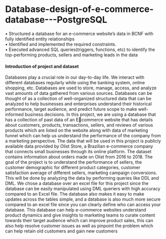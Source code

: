 # Database-design-of-e-commerce-database---PostgreSQL
• Structured a database for an e-commerce website’s data in BCNF with fully identified entity relationships<br> • Identified and implemented the required constraints.<br>  • Executed advanced SQL queries(triggers, functions, etc) to identify the top-performing products, sellers and  marketing leads in the data

#### Introduction of project and dataset
Databases play a crucial role in our day-to-day life. We interact with different databases 
regularly while using the banking system, online shopping, etc. Databases are used to store, 
manage, access, and analyze vast amounts of data gathered from various sources. Databases can 
be thought of as a collection of well-organized structured data that can be analyzed to help 
businesses and enterprises understand their historical performance, target audience, and predict 
future scope to make well-informed business decisions.
 In this project, we are using a database that has a collection of past data of an Ecommerce website that has details about customers, products, transactions, sellers, and reviews 
of various products which are listed on the website along with data of marketing funnel which 
can help us understand the performance of the company from a marketing perspective.
The data that will be used in this project is publicly available data provided by Olist Store, a
Brazilian e-commerce company that connects small businesses through its online platform. The 
dataset contains information about orders made on Olist from 2016 to 2018. The goal of the 
project is to understand the performance of sellers, the customer demographic for different 
product categories, customer satisfaction average of different sellers, marketing campaign 
conversions. This will be done by analyzing the data by performing queries like DDL and DML.
We chose a database over an excel file for this project since the database can be easily 
manipulated using DML queriers with high accuracy compared to an Excel file. The database 
also makes it easy to make updates across the tables simple, and a database is also much more 
secure compared to an excel file since you can clearly define who can access your database.
This database can help e-commerce websites understand product dynamics and give insights to 
marketing teams to curate content towards their target audience which can improve product 
sales, this can also help resolve customer issues as well as pinpoint the problem which can help 
retain old customers and gain new customers
